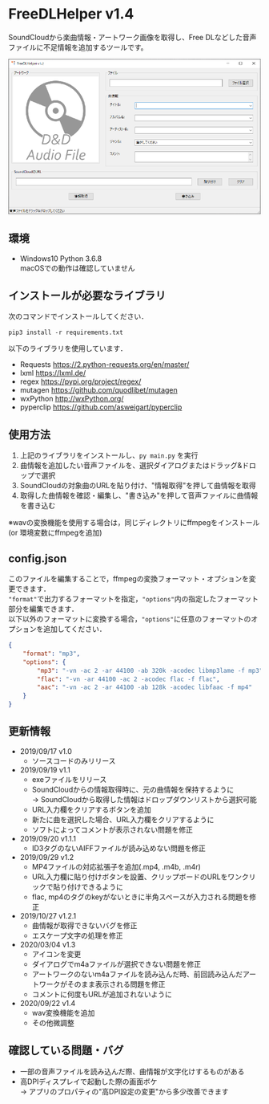 # FreeDLHelper v1.4
SoundCloudから楽曲情報・アートワーク画像を取得し、Free DLなどした音声ファイルに不足情報を追加するツールです。

<img src='Resources/fdh_window.png' alt='画面'>


## 環境
- Windows10 Python 3.6.8 \
macOSでの動作は確認していません

## インストールが必要なライブラリ
次のコマンドでインストールしてください．  
```
pip3 install -r requirements.txt
```

以下のライブラリを使用しています．  
- Requests https://2.python-requests.org/en/master/
- lxml https://lxml.de/
- regex https://pypi.org/project/regex/
- mutagen https://github.com/quodlibet/mutagen
- wxPython http://wxPython.org/
- pyperclip https://github.com/asweigart/pyperclip

## 使用方法
1. 上記のライブラリをインストールし、`py main.py` を実行
2. 曲情報を追加したい音声ファイルを、選択ダイアログまたはドラッグ&ドロップで選択
3. SoundCloudの対象曲のURLを貼り付け、"情報取得"を押して曲情報を取得
4. 取得した曲情報を確認・編集し、"書き込み"を押して音声ファイルに曲情報を書き込む

※wavの変換機能を使用する場合は，同じディレクトリにffmpegをインストール (or 環境変数にffmpegを追加)  

## config.json
このファイルを編集することで，ffmpegの変換フォーマット・オプションを変更できます．  
`"format"`で出力するフォーマットを指定，`"options"`内の指定したフォーマット部分を編集できます．  
以下以外のフォーマットに変換する場合，`"options"`に任意のフォーマットのオプションを追加してください．  
```json
{
    "format": "mp3",
    "options": {
        "mp3": "-vn -ac 2 -ar 44100 -ab 320k -acodec libmp3lame -f mp3",
        "flac": "-vn -ar 44100 -ac 2 -acodec flac -f flac",
        "aac": "-vn -ac 2 -ar 44100 -ab 128k -acodec libfaac -f mp4"
    }
}
```

## 更新情報
- 2019/09/17 v1.0
    - ソースコードのみリリース
- 2019/09/19 v1.1
    - exeファイルをリリース
    - SoundCloudからの情報取得時に、元の曲情報を保持するように \
    -> SoundCloudから取得した情報はドロップダウンリストから選択可能
    - URL入力欄をクリアするボタンを追加
    - 新たに曲を選択した場合、URL入力欄をクリアするように
    - ソフトによってコメントが表示されない問題を修正
- 2019/09/20 v1.1.1
    - ID3タグのないAIFFファイルが読み込めない問題を修正
- 2019/09/29 v1.2
    - MP4ファイルの対応拡張子を追加(.mp4, .m4b, .m4r)
    - URL入力欄に貼り付けボタンを設置、クリップボードのURLをワンクリックで貼り付けできるように
    - flac, mp4のタグのkeyがないときに半角スペースが入力される問題を修正
- 2019/10/27 v1.2.1
    - 曲情報が取得できないバグを修正
    - エスケープ文字の処理を修正
- 2020/03/04 v1.3
    - アイコンを変更
    - ダイアログでm4aファイルが選択できない問題を修正
    - アートワークのないm4aファイルを読み込んだ時、前回読み込んだアートワークがそのまま表示される問題を修正
    - コメントに何度もURLが追加されないように
- 2020/09/22 v1.4
    - wav変換機能を追加
    - その他微調整

## 確認している問題・バグ
- 一部の音声ファイルを読み込んだ際、曲情報が文字化けするものがある
- 高DPIディスプレイで起動した際の画面ボケ \
-> アプリのプロパティの"高DPI設定の変更"から多少改善できます